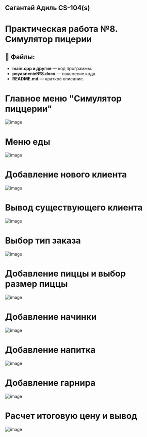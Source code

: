 ## Сагантай Адиль CS-104(s) 

# Практическая работа №8. Симулятор пицерии

## 📝 Файлы:
- **main.cpp и другие** — код программы.
- **poyasnenie№8.docx** — пояснение кода.
- **README.md** — краткое описание.

# Главное меню "Симулятор пиццерии"

![image](https://github.com/user-attachments/assets/f435d8a2-e651-4fdf-90fd-6cf8cdf7ca82)

# Меню еды

![image](https://github.com/user-attachments/assets/9c1239b5-f946-4c9a-b731-a13e6b23abd7)

# Добавление нового клиента

![image](https://github.com/user-attachments/assets/80196890-8b27-476a-bad2-8488f9b26027)

# Вывод существующего клиента

![image](https://github.com/user-attachments/assets/b45be30d-cbd3-4d44-aac4-bc84d27676ba)

# Выбор тип заказа


![image](https://github.com/user-attachments/assets/d6e295b6-518d-4332-9975-47a56a6d1f9f)


# Добавление пиццы и выбор размер пиццы

![image](https://github.com/user-attachments/assets/4d1c41e3-aa51-41f5-afb2-0cd552200639)

# Добавление начинки

![image](https://github.com/user-attachments/assets/e5787bf2-7c3a-4eee-be6b-e07d2a9d58bc)

# Добавление напитка

![image](https://github.com/user-attachments/assets/55c1a028-251a-4931-8e66-dd1d82907efb)

# Добавление гарнира

![image](https://github.com/user-attachments/assets/daf38337-fe5e-44a4-91ef-532206078f58)

# Расчет итоговую цену и вывод

![image](https://github.com/user-attachments/assets/c0169607-8e6a-4f40-ac05-acf9f1547eff)


